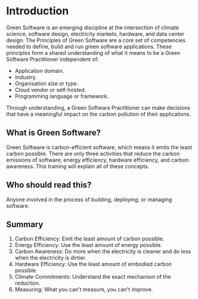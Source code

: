 # Introduction
Green Software is an emerging discipline at the intersection of climate science, software design, electricity markets, hardware, and data center design. The Principles of Green Software are a core set of competencies needed to define, build and run green software applications. These principles form a shared understanding of what it means to be a Green Software Practitioner independent of:

- Application domain.
- Industry.
- Organisation size or type.
- Cloud vendor or self-hosted.
- Programming language or framework.

Through understanding, a Green Software Practitioner can make decisions that have a meaningful impact on the carbon pollution of their applications.

## What is Green Software?
Green Software is carbon-efficient software, which means it emits the least carbon possible. There are only three activities that reduce the carbon emissions of software; energy efficiency, hardware efficiency, and carbon awareness. This training will explain all of these concepts.

## Who should read this? 
Anyone involved in the process of building, deploying, or managing software.

## Summary
1. Carbon Efficiency: Emit the least amount of carbon possible.
2. Energy Efficiency: Use the least amount of energy possible.
3. Carbon Awareness: Do more when the electricity is cleaner and do less when the electricity is dirtier.
4. Hardware Efficiency: Use the least amount of embodied carbon possible.
5. Climate Commitments: Understand the exact mechanism of the reduction.
6. Measuring: What you can't measure, you can't improve.
